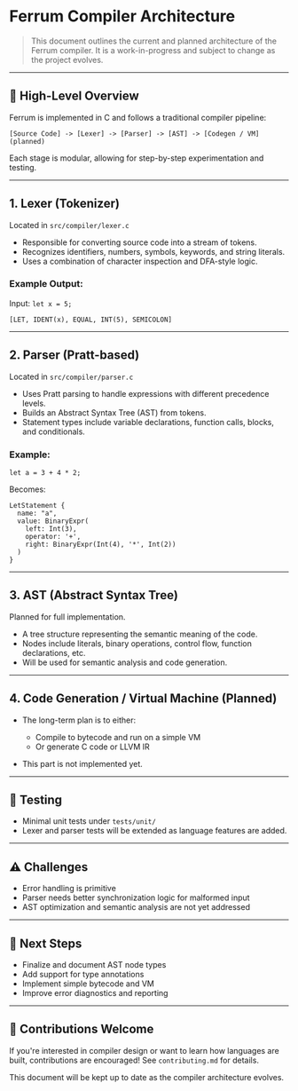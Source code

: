 # Ferrum Compiler Architecture

> This document outlines the current and planned architecture of the Ferrum compiler. It is a work-in-progress and subject to change as the project evolves.

---

## 🧱 High-Level Overview
Ferrum is implemented in C and follows a traditional compiler pipeline:

```
[Source Code] -> [Lexer] -> [Parser] -> [AST] -> [Codegen / VM] (planned)
```

Each stage is modular, allowing for step-by-step experimentation and testing.

---

## 1. Lexer (Tokenizer)
Located in `src/compiler/lexer.c`

- Responsible for converting source code into a stream of tokens.
- Recognizes identifiers, numbers, symbols, keywords, and string literals.
- Uses a combination of character inspection and DFA-style logic.

### Example Output:
Input: `let x = 5;`
```
[LET, IDENT(x), EQUAL, INT(5), SEMICOLON]
```

---

## 2. Parser (Pratt-based)
Located in `src/compiler/parser.c`

- Uses Pratt parsing to handle expressions with different precedence levels.
- Builds an Abstract Syntax Tree (AST) from tokens.
- Statement types include variable declarations, function calls, blocks, and conditionals.

### Example:
```ferrum
let a = 3 + 4 * 2;
```
Becomes:
```
LetStatement {
  name: "a",
  value: BinaryExpr(
    left: Int(3),
    operator: '+',
    right: BinaryExpr(Int(4), '*', Int(2))
  )
}
```

---

## 3. AST (Abstract Syntax Tree)
Planned for full implementation.

- A tree structure representing the semantic meaning of the code.
- Nodes include literals, binary operations, control flow, function declarations, etc.
- Will be used for semantic analysis and code generation.

---

## 4. Code Generation / Virtual Machine (Planned)

- The long-term plan is to either:
  - Compile to bytecode and run on a simple VM
  - Or generate C code or LLVM IR

- This part is not implemented yet.

---

## 🔁 Testing

- Minimal unit tests under `tests/unit/`
- Lexer and parser tests will be extended as language features are added.

---

## ⚠️ Challenges
- Error handling is primitive
- Parser needs better synchronization logic for malformed input
- AST optimization and semantic analysis are not yet addressed

---

## 🚀 Next Steps
- Finalize and document AST node types
- Add support for type annotations
- Implement simple bytecode and VM
- Improve error diagnostics and reporting

---

## 🤝 Contributions Welcome
If you're interested in compiler design or want to learn how languages are built, contributions are encouraged! See `contributing.md` for details.

This document will be kept up to date as the compiler architecture evolves.
